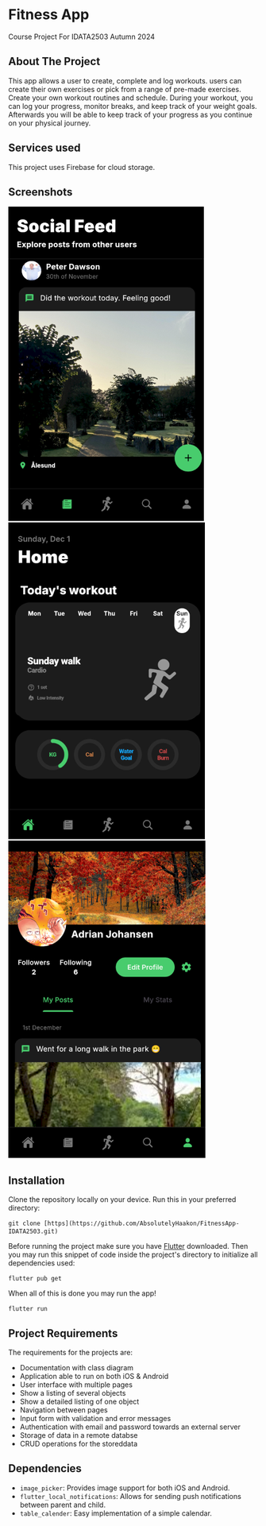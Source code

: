 # Fitness App

Course Project For IDATA2503 Autumn 2024

## About The Project

This app allows a user to create, complete and log workouts. users can create their own exercises or pick from a range of pre-made exercises. Create your own workout routines and schedule. During your workout, you can log your progress, monitor breaks, and keep track of your weight goals. Afterwards you will be able to keep track of your progress as you continue on your physical journey.

## Services used

This project uses Firebase for cloud storage.

## Screenshots
![Social Feed page](assets/images/image.png)
![Home page](assets/images/image-3.png)
![alt text](assets/images/image-1.png)

## Installation
Clone the repository locally on your device. Run this in your preferred directory:
```
git clone [https](https://github.com/AbsolutelyHaakon/FitnessApp-IDATA2503.git)
```

Before running the project make sure you have [Flutter](https://flutter.dev) downloaded. Then you may run this snippet of code inside the project's directory to initialize all dependencies used:
```
flutter pub get
```

When all of this is done you may run the app!
```
flutter run
```

## Project Requirements

The requirements for the projects are:

- Documentation with class diagram
- Application able to run on both iOS & Android
- User interface with multiple pages
- Show a listing of several objects
- Show a detailed listing of one object
- Navigation between pages
- Input form with validation and error messages
- Authentication with email and password towards an external server
- Storage of data in a remote databse
- CRUD operations for the storeddata

## Dependencies

* ``image_picker``: Provides image support for both iOS and Android.
* ``flutter_local_notifications``: Allows for sending push notifications between parent and child.
* ``table_calender``: Easy implementation of a simple calendar.
